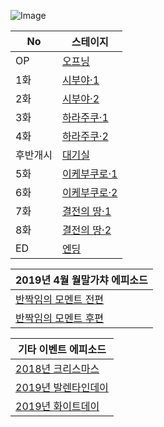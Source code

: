 
![Image](https://lucid0418.github.io/mbga_ep/event/1914/img/logo_event.png)

|No|스테이지|
|--|--|
|OP|[오프닝](https://lucid0418.github.io/mbga_ep/event/1914/00)|
|1화|[시부야·1](https://lucid0418.github.io/mbga_ep/event/1914/01)|
|2화|[시부야·2](https://lucid0418.github.io/mbga_ep/event/1914/02)|
|3화|[하라주쿠·1](https://lucid0418.github.io/mbga_ep/event/1914/03)|
|4화|[하라주쿠·2](https://lucid0418.github.io/mbga_ep/event/1914/04)|
|후반개시|[대기실](https://lucid0418.github.io/mbga_ep/event/1914/04_5)|
|5화|[이케부쿠로·1](https://lucid0418.github.io/mbga_ep/event/1914/05)|
|6화|[이케부쿠로·2](https://lucid0418.github.io/mbga_ep/event/1914/06)|
|7화|[결전의 땅·1](https://lucid0418.github.io/mbga_ep/event/1914/07)|
|8화|[결전의 땅·2](https://lucid0418.github.io/mbga_ep/event/1914/08)|
|ED|[엔딩](https://lucid0418.github.io/mbga_ep/event/1914/09)|

|2019년 4월 월말가챠 에피소드|
|--|
|[반짝임의 모멘트 전편](https://lucid0418.github.io/mbga_ep/episode/51078468)|
|[반짝임의 모멘트 후편](https://lucid0418.github.io/mbga_ep/episode/51078469)|

|기타 이벤트 에피소드|
|--|
|[2018년 크리스마스](https://lucid0418.github.io/mbga_ep/etc/2018xmas/101/index1.html)|
|[2019년 발렌타인데이](https://lucid0418.github.io/mbga_ep/etc/2019valentine/101)|
|[2019년 화이트데이](https://lucid0418.github.io/mbga_ep/etc/2019whiteday/101)|
